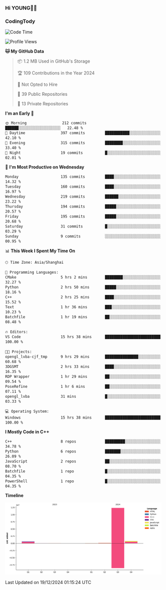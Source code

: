 <!--
**IHKYoung/IHKYoung** is a ✨ _special_ ✨ repository because its `README.md` (this file) appears on your GitHub profile.

Here are some ideas to get you started:

- 🔭 I’m currently working on ...
- 🌱 I’m currently learning ...
- 👯 I’m looking to collaborate on ...
- 🤔 I’m looking for help with ...
- 💬 Ask me about ...
- 📫 How to reach me: ...
- 😄 Pronouns: ...
- ⚡ Fun fact: ...
-->

### Hi YOUNG👋🏻


### CodingTody
<!--START_SECTION:waka-->
![Code Time](http://img.shields.io/badge/Code%20Time-555%20hrs%2029%20mins-blue)

![Profile Views](http://img.shields.io/badge/Profile%20Views-0-blue)

**🐱 My GitHub Data** 

> 📦 1.2 MB Used in GitHub's Storage 
 > 
> 🏆 109 Contributions in the Year 2024
 > 
> 🚫 Not Opted to Hire
 > 
> 📜 39 Public Repositories 
 > 
> 🔑 13 Private Repositories 
 > 
**I'm an Early 🐤** 

```text
🌞 Morning                212 commits         ██████░░░░░░░░░░░░░░░░░░░   22.48 % 
🌆 Daytime                397 commits         ███████████░░░░░░░░░░░░░░   42.10 % 
🌃 Evening                315 commits         ████████░░░░░░░░░░░░░░░░░   33.40 % 
🌙 Night                  19 commits          █░░░░░░░░░░░░░░░░░░░░░░░░   02.01 % 
```
📅 **I'm Most Productive on Wednesday** 

```text
Monday                   135 commits         ████░░░░░░░░░░░░░░░░░░░░░   14.32 % 
Tuesday                  160 commits         ████░░░░░░░░░░░░░░░░░░░░░   16.97 % 
Wednesday                219 commits         ██████░░░░░░░░░░░░░░░░░░░   23.22 % 
Thursday                 194 commits         █████░░░░░░░░░░░░░░░░░░░░   20.57 % 
Friday                   195 commits         █████░░░░░░░░░░░░░░░░░░░░   20.68 % 
Saturday                 31 commits          █░░░░░░░░░░░░░░░░░░░░░░░░   03.29 % 
Sunday                   9 commits           ░░░░░░░░░░░░░░░░░░░░░░░░░   00.95 % 
```


📊 **This Week I Spent My Time On** 

```text
🕑︎ Time Zone: Asia/Shanghai

💬 Programming Languages: 
CMake                    5 hrs 2 mins        ████████░░░░░░░░░░░░░░░░░   32.27 % 
Python                   2 hrs 50 mins       █████░░░░░░░░░░░░░░░░░░░░   18.16 % 
C++                      2 hrs 25 mins       ████░░░░░░░░░░░░░░░░░░░░░   15.52 % 
Text                     1 hr 36 mins        ███░░░░░░░░░░░░░░░░░░░░░░   10.23 % 
Batchfile                1 hr 19 mins        ██░░░░░░░░░░░░░░░░░░░░░░░   08.48 % 

🔥 Editors: 
VS Code                  15 hrs 38 mins      █████████████████████████   100.00 % 

🐱‍💻 Projects: 
opengl_lvba-cjf_tmp      9 hrs 29 mins       ███████████████░░░░░░░░░░   60.68 % 
3DGSMT                   2 hrs 33 mins       ████░░░░░░░░░░░░░░░░░░░░░   16.35 % 
RDP Wrapper              1 hr 29 mins        ██░░░░░░░░░░░░░░░░░░░░░░░   09.54 % 
PoseRefine               1 hr 6 mins         ██░░░░░░░░░░░░░░░░░░░░░░░   07.11 % 
opengl_lvba              31 mins             █░░░░░░░░░░░░░░░░░░░░░░░░   03.33 % 

💻 Operating System: 
Windows                  15 hrs 38 mins      █████████████████████████   100.00 % 
```

**I Mostly Code in C++** 

```text
C++                      8 repos             █████████░░░░░░░░░░░░░░░░   34.78 % 
Python                   6 repos             ███████░░░░░░░░░░░░░░░░░░   26.09 % 
JavaScript               2 repos             ██░░░░░░░░░░░░░░░░░░░░░░░   08.70 % 
Batchfile                1 repo              █░░░░░░░░░░░░░░░░░░░░░░░░   04.35 % 
PowerShell               1 repo              █░░░░░░░░░░░░░░░░░░░░░░░░   04.35 % 
```



**Timeline**

![Lines of Code chart](https://raw.githubusercontent.com/IHKYoung/IHKYoung/baseline/assets/bar_graph.png)


 Last Updated on 19/12/2024 01:15:24 UTC
<!--END_SECTION:waka-->
